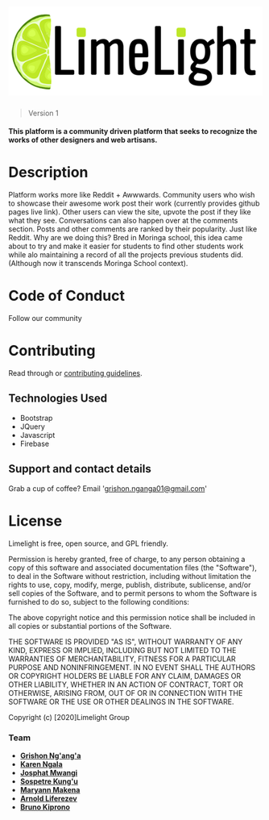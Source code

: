 # ![logo](images/limelight-logo-black.png)

>Version 1 
#### This platform is a community driven platform that seeks to recognize the works of other designers and web artisans.

# Description

Platform works more like Reddit + Awwwards. Community users who wish to showcase their awesome work post their work (currently provides github pages live link). Other users can view the site, upvote the post if they like what they see. Conversations can also happen over at the comments section. Posts and other comments are ranked by their popularity. Just like Reddit. Why are we doing this? Bred in Moringa school, this idea came about to try and make it easier for students to find other students work while alo maintaining a record of all the projects previous students did. (Although now it transcends Moringa School context).

# Code of Conduct

Follow our community 

# Contributing
Read through or [contributing guidelines](contributing.md).

## Technologies Used
- Bootstrap
- JQuery
- Javascript
- Firebase

## Support and contact details
Grab a cup of coffee? Email 'grishon.nganga01@gmail.com'

# License
Limelight is free, open source, and GPL friendly.

Permission is hereby granted, free of charge, to any person obtaining a copy
of this software and associated documentation files (the "Software"), to deal
in the Software without restriction, including without limitation the rights
to use, copy, modify, merge, publish, distribute, sublicense, and/or sell
copies of the Software, and to permit persons to whom the Software is
furnished to do so, subject to the following conditions:

The above copyright notice and this permission notice shall be included in all
copies or substantial portions of the Software.

THE SOFTWARE IS PROVIDED "AS IS", WITHOUT WARRANTY OF ANY KIND, EXPRESS OR
IMPLIED, INCLUDING BUT NOT LIMITED TO THE WARRANTIES OF MERCHANTABILITY,
FITNESS FOR A PARTICULAR PURPOSE AND NONINFRINGEMENT. IN NO EVENT SHALL THE
AUTHORS OR COPYRIGHT HOLDERS BE LIABLE FOR ANY CLAIM, DAMAGES OR OTHER
LIABILITY, WHETHER IN AN ACTION OF CONTRACT, TORT OR OTHERWISE, ARISING FROM,
OUT OF OR IN CONNECTION WITH THE SOFTWARE OR THE USE OR OTHER DEALINGS IN THE
SOFTWARE.

Copyright (c) [2020]Limelight Group

### Team
- [**Grishon Ng'ang'a**](https://github.com/GrishonNganga)
- [**Karen Ngala**](https://github.com/KarenNgala)
- [**Josphat Mwangi**](https://github.com/josphat-mwangi)
- [**Sospetre Kung'u**](https://github.com/SospeterKungu)
- [**Maryann Makena**](https://github.com/Makena-Maryann)
- [**Arnold Liferezev**]()
- [**Bruno Kiprono**](https://github.com/BTG001)